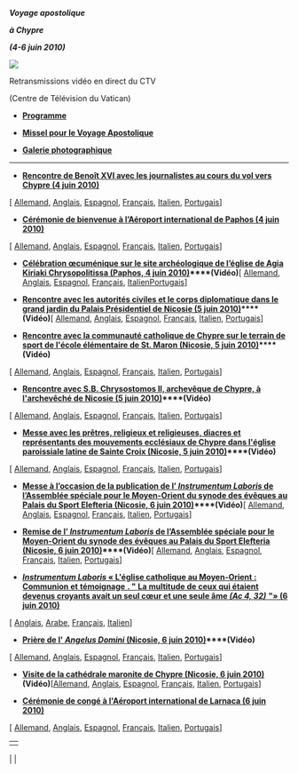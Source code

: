 ***Voyage apostolique***

***à Chypre***

***(4-6 juin 2010)***

![](http://www.vatican.va/holy_father/benedict_xvi/travels/2010/img/cipro.jpg)

Retransmissions vidéo en direct du CTV

(Centre de Télévision du Vatican)

- **[Programme](/content/benedict-xvi/fr/travels/2010/documents/trav_ben-xvi_cipro_20100604.html)**


- **[Missel pour le Voyage Apostolique](http://www.vatican.va/news_services/liturgy/libretti/2010/messale-cipro2010.pdf)**

- **[Galerie photographique](http://www.vatican.va/news_services/liturgy/photogallery/2010/20100604/index.html)**


* * *

- **[Rencontre de Benoît XVI avec les journalistes au cours du vol vers Chypre (4 juin 2010)](/content/benedict-xvi/fr/speeches/2010/june/documents/hf_ben-xvi_spe_20100604_intervista-cipro.html)**

[ [Allemand](/content/benedict-xvi/de/speeches/2010/june/documents/hf_ben-xvi_spe_20100604_intervista-cipro.html), [Anglais](/content/benedict-xvi/en/speeches/2010/june/documents/hf_ben-xvi_spe_20100604_intervista-cipro.html), [Espagnol](/content/benedict-xvi/es/speeches/2010/june/documents/hf_ben-xvi_spe_20100604_intervista-cipro.html), [Français](/content/benedict-xvi/fr/speeches/2010/june/documents/hf_ben-xvi_spe_20100604_intervista-cipro.html), [Italien](/content/benedict-xvi/it/speeches/2010/june/documents/hf_ben-xvi_spe_20100604_intervista-cipro.html), [Portugais](/content/benedict-xvi/pt/speeches/2010/june/documents/hf_ben-xvi_spe_20100604_intervista-cipro.html)]


- **[Cérémonie de bienvenue à l’Aéroport international de Paphos (4 juin 2010)](/content/benedict-xvi/fr/speeches/2010/june/documents/hf_ben-xvi_spe_20100604_welcome-cipro.html)**

[ [Allemand](/content/benedict-xvi/de/speeches/2010/june/documents/hf_ben-xvi_spe_20100604_welcome-cipro.html), [Anglais](/content/benedict-xvi/en/speeches/2010/june/documents/hf_ben-xvi_spe_20100604_welcome-cipro.html), [Espagnol](/content/benedict-xvi/es/speeches/2010/june/documents/hf_ben-xvi_spe_20100604_welcome-cipro.html), [Français](/content/benedict-xvi/fr/speeches/2010/june/documents/hf_ben-xvi_spe_20100604_welcome-cipro.html), [Italien](/content/benedict-xvi/it/speeches/2010/june/documents/hf_ben-xvi_spe_20100604_welcome-cipro.html), [Portugais](/content/benedict-xvi/pt/speeches/2010/june/documents/hf_ben-xvi_spe_20100604_welcome-cipro.html)]


- **[Célébration œcuménique sur le site archéologique de l’église de Agia Kiriaki Chrysopolitissa (Paphos, 4 juin 2010)](/content/benedict-xvi/fr/speeches/2010/june/documents/hf_ben-xvi_spe_20100604_celebrazione-ecum.html)****(Vidéo)**[ [Allemand](/content/benedict-xvi/de/speeches/2010/june/documents/hf_ben-xvi_spe_20100604_celebrazione-ecum.html), [Anglais](/content/benedict-xvi/en/speeches/2010/june/documents/hf_ben-xvi_spe_20100604_celebrazione-ecum.html), [Espagnol](/content/benedict-xvi/es/speeches/2010/june/documents/hf_ben-xvi_spe_20100604_celebrazione-ecum.html), [Français](/content/benedict-xvi/fr/speeches/2010/june/documents/hf_ben-xvi_spe_20100604_celebrazione-ecum.html), [Italien](/content/benedict-xvi/it/speeches/2010/june/documents/hf_ben-xvi_spe_20100604_celebrazione-ecum.html)[Portugais](/content/benedict-xvi/pt/speeches/2010/june/documents/hf_ben-xvi_spe_20100604_celebrazione-ecum.html)]


- **[Rencontre avec les autorités civiles et le corps diplomatique dans le grand jardin du Palais Présidentiel de Nicosie (5 juin 2010)](/content/benedict-xvi/fr/speeches/2010/june/documents/hf_ben-xvi_spe_20100605_autorita-civili.html)****(Vidéo)**[ [Allemand](/content/benedict-xvi/de/speeches/2010/june/documents/hf_ben-xvi_spe_20100605_autorita-civili.html), [Anglais](/content/benedict-xvi/en/speeches/2010/june/documents/hf_ben-xvi_spe_20100605_autorita-civili.html), [Espagnol](/content/benedict-xvi/es/speeches/2010/june/documents/hf_ben-xvi_spe_20100605_autorita-civili.html), [Français](/content/benedict-xvi/fr/speeches/2010/june/documents/hf_ben-xvi_spe_20100605_autorita-civili.html), [Italien](/content/benedict-xvi/it/speeches/2010/june/documents/hf_ben-xvi_spe_20100605_autorita-civili.html), [Portugais](/content/benedict-xvi/pt/speeches/2010/june/documents/hf_ben-xvi_spe_20100605_autorita-civili.html)]


- **[Rencontre avec la communauté catholique de Chypre sur le terrain de sport de l'école élémentaire de St. Maron (Nicosie, 5 juin 2010)](/content/benedict-xvi/fr/speeches/2010/june/documents/hf_ben-xvi_spe_20100605_comunita-cattolica.html)****(Vidéo)**

[ [Allemand](/content/benedict-xvi/de/speeches/2010/june/documents/hf_ben-xvi_spe_20100605_comunita-cattolica.html), [Anglais](/content/benedict-xvi/en/speeches/2010/june/documents/hf_ben-xvi_spe_20100605_comunita-cattolica.html), [Espagnol](/content/benedict-xvi/es/speeches/2010/june/documents/hf_ben-xvi_spe_20100605_comunita-cattolica.html), [Français](/content/benedict-xvi/fr/speeches/2010/june/documents/hf_ben-xvi_spe_20100605_comunita-cattolica.html), [Italien](/content/benedict-xvi/it/speeches/2010/june/documents/hf_ben-xvi_spe_20100605_comunita-cattolica.html), [Portugais](/content/benedict-xvi/pt/speeches/2010/june/documents/hf_ben-xvi_spe_20100605_comunita-cattolica.html)]


- **[Rencontre avec S.B. Chrysostomos II, archevêque de Chypre, à l'archevêché de Nicosie (5 juin 2010)](/content/benedict-xvi/fr/speeches/2010/june/documents/hf_ben-xvi_spe_20100605_chrysostomos-ii.html)****(Vidéo)**

[ [Allemand](/content/benedict-xvi/de/speeches/2010/june/documents/hf_ben-xvi_spe_20100605_chrysostomos-ii.html), [Anglais](/content/benedict-xvi/en/speeches/2010/june/documents/hf_ben-xvi_spe_20100605_chrysostomos-ii.html), [Espagnol](/content/benedict-xvi/es/speeches/2010/june/documents/hf_ben-xvi_spe_20100605_chrysostomos-ii.html), [Français](/content/benedict-xvi/fr/speeches/2010/june/documents/hf_ben-xvi_spe_20100605_chrysostomos-ii.html), [Italien](/content/benedict-xvi/it/speeches/2010/june/documents/hf_ben-xvi_spe_20100605_chrysostomos-ii.html), [Portugais](/content/benedict-xvi/pt/speeches/2010/june/documents/hf_ben-xvi_spe_20100605_chrysostomos-ii.html)]


- **[Messe avec les prêtres, religieux et religieuses, diacres et représentants des mouvements ecclésiaux de Chypre dans l'église paroissiale latine de Sainte Croix (Nicosie, 5 juin 2010)](/content/benedict-xvi/fr/homilies/2010/documents/hf_ben-xvi_hom_20100605_religiosi-cipro.html)****(Vidéo)**

[ [Allemand](/content/benedict-xvi/de/homilies/2010/documents/hf_ben-xvi_hom_20100605_religiosi-cipro.html), [Anglais](/content/benedict-xvi/en/homilies/2010/documents/hf_ben-xvi_hom_20100605_religiosi-cipro.html), [Espagnol](/content/benedict-xvi/es/homilies/2010/documents/hf_ben-xvi_hom_20100605_religiosi-cipro.html), [Français](/content/benedict-xvi/fr/homilies/2010/documents/hf_ben-xvi_hom_20100605_religiosi-cipro.html), [Italien](/content/benedict-xvi/it/homilies/2010/documents/hf_ben-xvi_hom_20100605_religiosi-cipro.html), [Portugais](/content/benedict-xvi/pt/homilies/2010/documents/hf_ben-xvi_hom_20100605_religiosi-cipro.html)]


- **[Messe à l’occasion de la publication de l’ *Instrumentum Laboris* de l’Assemblée spéciale pour le Moyen-Orient du synode des évêques au Palais du Sport Elefteria (Nicosie, 6 juin 2010)](/content/benedict-xvi/fr/homilies/2010/documents/hf_ben-xvi_hom_20100606_instr-laboris.html)****(Vidéo)**[ [Allemand](/content/benedict-xvi/de/homilies/2010/documents/hf_ben-xvi_hom_20100606_instr-laboris.html), [Anglais](/content/benedict-xvi/en/homilies/2010/documents/hf_ben-xvi_hom_20100606_instr-laboris.html), [Espagnol](/content/benedict-xvi/es/homilies/2010/documents/hf_ben-xvi_hom_20100606_instr-laboris.html), [Français](/content/benedict-xvi/fr/homilies/2010/documents/hf_ben-xvi_hom_20100606_instr-laboris.html), [Italien](/content/benedict-xvi/it/homilies/2010/documents/hf_ben-xvi_hom_20100606_instr-laboris.html), [Portugais](/content/benedict-xvi/pt/homilies/2010/documents/hf_ben-xvi_hom_20100606_instr-laboris.html)]


- **[Remise de l’ *Instrumentum Laboris* de l’Assemblée spéciale pour le Moyen-Orient du synode des évêques au Palais du Sport Elefteria (Nicosie, 6 juin 2010)](/content/benedict-xvi/fr/speeches/2010/june/documents/hf_ben-xvi_spe_20100606_instr-laboris.html)****(Vidéo)**[ [Allemand](/content/benedict-xvi/de/speeches/2010/june/documents/hf_ben-xvi_spe_20100606_instr-laboris.html), [Anglais](/content/benedict-xvi/en/speeches/2010/june/documents/hf_ben-xvi_spe_20100606_instr-laboris.html), [Espagnol](/content/benedict-xvi/es/speeches/2010/june/documents/hf_ben-xvi_spe_20100606_instr-laboris.html), [Français](/content/benedict-xvi/fr/speeches/2010/june/documents/hf_ben-xvi_spe_20100606_instr-laboris.html), [Italien](/content/benedict-xvi/it/speeches/2010/june/documents/hf_ben-xvi_spe_20100606_instr-laboris.html), [Portugais](/content/benedict-xvi/pt/speeches/2010/june/documents/hf_ben-xvi_spe_20100606_instr-laboris.html)]


- [***Instrumentum Laboris* « L'église catholique au Moyen-Orient : Communion et** **témoignage** **. "** **La multitude de ceux qui étaient devenus croyants avait un seul cœur et une seule âme *(Ac 4, 32)*** **"» (6 juin 2010)**](http://www.vatican.va/roman_curia/synod/documents/rc_synod_doc_20100606_instrumentum-mo_fr.pdf)

[ [Anglais](http://www.vatican.va/roman_curia/synod/documents/rc_synod_doc_20100606_instrumentum-mo_en.pdf), [Arabe](http://www.vatican.va/roman_curia/synod/documents/rc_synod_doc_20100606_instrumentum-mo_ar.pdf), [Français](http://www.vatican.va/roman_curia/synod/documents/rc_synod_doc_20100606_instrumentum-mo_fr.pdf), [Italien](http://www.vatican.va/roman_curia/synod/documents/rc_synod_doc_20100606_instrumentum-mo_it.pdf)]


- **[Prière de l' *Angelus Domini* (Nicosie, 6 juin 2010)](/content/benedict-xvi/fr/angelus/2010/documents/hf_ben-xvi_ang_20100606_nicosia.html)****(Vidéo)**

[ [Allemand](/content/benedict-xvi/de/angelus/2010/documents/hf_ben-xvi_ang_20100606_nicosia.html), [Anglais](/content/benedict-xvi/en/angelus/2010/documents/hf_ben-xvi_ang_20100606_nicosia.html), [Espagnol](/content/benedict-xvi/es/angelus/2010/documents/hf_ben-xvi_ang_20100606_nicosia.html), [Français](/content/benedict-xvi/fr/angelus/2010/documents/hf_ben-xvi_ang_20100606_nicosia.html), [Italien](/content/benedict-xvi/it/angelus/2010/documents/hf_ben-xvi_ang_20100606_nicosia.html), [Portugais](/content/benedict-xvi/pt/angelus/2010/documents/hf_ben-xvi_ang_20100606_nicosia.html)]


- **[Visite de la cathédrale maronite de Chypre (Nicosie, 6 juin 2010)](/content/benedict-xvi/fr/speeches/2010/june/documents/hf_ben-xvi_spe_20100606_catt-maronita.html)(Vidéo)**[[Allemand](/content/benedict-xvi/de/speeches/2010/june/documents/hf_ben-xvi_spe_20100606_catt-maronita.html), [Anglais](/content/benedict-xvi/en/speeches/2010/june/documents/hf_ben-xvi_spe_20100606_catt-maronita.html), [Espagnol](/content/benedict-xvi/es/speeches/2010/june/documents/hf_ben-xvi_spe_20100606_catt-maronita.html), [Français](/content/benedict-xvi/fr/speeches/2010/june/documents/hf_ben-xvi_spe_20100606_catt-maronita.html), [Italien](/content/benedict-xvi/it/speeches/2010/june/documents/hf_ben-xvi_spe_20100606_catt-maronita.html), [Portugais](/content/benedict-xvi/pt/speeches/2010/june/documents/hf_ben-xvi_spe_20100606_catt-maronita.html)]


- **[Cérémonie de congé à l'Aéroport international de Larnaca (6 juin 2010)](/content/benedict-xvi/fr/speeches/2010/june/documents/hf_ben-xvi_spe_20100606_farewell-cipro.html)**

[ [Allemand](/content/benedict-xvi/de/speeches/2010/june/documents/hf_ben-xvi_spe_20100606_farewell-cipro.html), [Anglais](/content/benedict-xvi/en/speeches/2010/june/documents/hf_ben-xvi_spe_20100606_farewell-cipro.html), [Espagnol](/content/benedict-xvi/es/speeches/2010/june/documents/hf_ben-xvi_spe_20100606_farewell-cipro.html), [Français](/content/benedict-xvi/fr/speeches/2010/june/documents/hf_ben-xvi_spe_20100606_farewell-cipro.html), [Italien](/content/benedict-xvi/it/speeches/2010/june/documents/hf_ben-xvi_spe_20100606_farewell-cipro.html), [Portugais](/content/benedict-xvi/pt/speeches/2010/june/documents/hf_ben-xvi_spe_20100606_farewell-cipro.html)]


|     |
| --- |
|  |

|
|